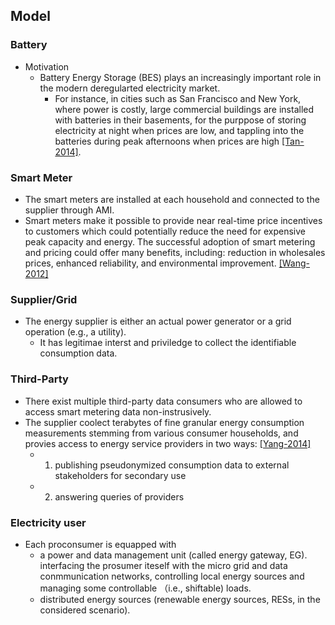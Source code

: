 ## Model


### Battery
- Motivation
  - Battery Energy Storage (BES) plays an increasingly important role in the modern deregularted electricity market. 
    - For instance, in cities such as San Francisco and New York, where power is costly, large commercial buildings are installed with batteries in their basements, for the purppose of storing electricity at night when prices are low, and tappling into the batteries during peak afternoons when prices are high [[Tan-2014]](http://ieeexplore.ieee.org/stamp/stamp.jsp?arnumber=7007733).

### Smart Meter
- The smart meters are installed at each household and connected to the supplier through AMI.
- Smart meters make it possible to provide near real-time price incentives to customers which could potentially reduce the need for expensive peak capacity and energy. The successful adoption of smart metering and pricing could offer many benefits, including: reduction in wholesales prices, enhanced reliability, and environmental improvement. [[Wang-2012]](http://ieeexplore.ieee.org/stamp/stamp.jsp?arnumber=6203629)

### Supplier/Grid
- The energy supplier is either an actual power generator or a grid operation (e.g., a utility).
  - It has legitimae interst and priviledge to collect the identifiable consumption data. 
  
### Third-Party
- There exist multiple third-party data consumers who are allowed to access smart metering data non-instrusively. 
- The supplier coolect terabytes of fine granular energy consumption measurements stemming from various consumer households, and provies access to energy service providers in two ways: [[Yang-2014]](http://ieeexplore.ieee.org/xpl/login.jsp?tp=&arnumber=7007759&url=http%3A%2F%2Fieeexplore.ieee.org%2Fxpls%2Fabs_all.jsp%3Farnumber%3D7007759)
  - 1. publishing pseudonymized consumption data to external stakeholders for secondary use
  - 2. answering queries of providers

### Electricity user
- Each proconsumer is equapped with 
  - a power and data management unit (called energy gateway, EG). interfacing the prosumer iteself with the micro grid and data conmmunication networks, controlling local energy sources and managing some controllable （i.e., shiftable) loads.
  - distributed energy sources (renewable energy sources, RESs, in the considered scenario). 
